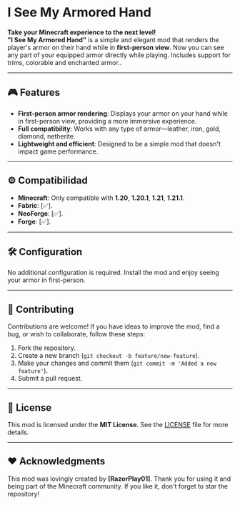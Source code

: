# I See My Armored Hand

**Take your Minecraft experience to the next level!**  
**"I See My Armored Hand"** is a simple and elegant mod that renders the player's armor on their hand while in **first-person view**. Now you can see any part of your equipped armor directly while playing. Includes support for trims, colorable and enchanted armor..

---

## 🎮 Features

- **First-person armor rendering**: Displays your armor on your hand while in first-person view, providing a more immersive experience.  
- **Full compatibility**: Works with any type of armor—leather, iron, gold, diamond, netherite.  
- **Lightweight and efficient**: Designed to be a simple mod that doesn't impact game performance.  

---

## ⚙️ Compatibilidad

- **Minecraft**: Only compatible with **1.20**, **1.20.1**, **1.21**, **1.21.1**.
- **Fabric**: [✅].
- **NeoForge**: [✅].
- **Forge**: [✅].

---

## 🛠️ Configuration

No additional configuration is required. Install the mod and enjoy seeing your armor in first-person.

---

## 📝 Contributing

Contributions are welcome! If you have ideas to improve the mod, find a bug, or wish to collaborate, follow these steps:

1. Fork the repository.
2. Create a new branch (`git checkout -b feature/new-feature`).
3. Make your changes and commit them (`git commit -m 'Added a new feature'`).
4. Submit a pull request.

---

## 📄 License

This mod is licensed under the **MIT License**. See the [LICENSE](LICENSE) file for more details.

---

## ❤️ Acknowledgments

This mod was lovingly created by **[RazorPlay01]**. Thank you for using it and being part of the Minecraft community. If you like it, don't forget to star the repository!

